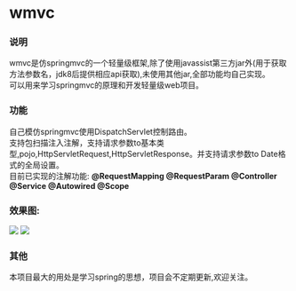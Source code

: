# wmvc
<h3>说明</h3>
wmvc是仿springmvc的一个轻量级框架,除了使用javassist第三方jar外(用于获取方法参数名，jdk8后提供相应api获取),未使用其他jar,全部功能均自己实现。<br>
可以用来学习springmvc的原理和开发轻量级web项目。<br>
<h3>功能</h3>
自己模仿springmvc使用DispatchServlet控制路由。<br>
支持包扫描注入注解，支持请求参数to基本类型,pojo,HttpServletRequest,HttpServletResponse。并支持请求参数to Date格式的全局设置。<br>
目前已实现的注解功能:
<strong>
@RequestMapping
@RequestParam
@Controller
@Service
@Autowired
@Scope
</strong>
<h3>效果图:</h3>
<img src = "https://github.com/Wayming233/wmvc/blob/master/img/image2.png">
<img src = "https://github.com/Wayming233/wmvc/blob/master/img/image1.png">
<br>
<h3>其他</h3>
 本项目最大的用处是学习spring的思想，项目会不定期更新,欢迎关注。


